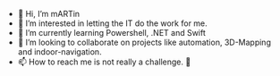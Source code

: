 - 👋 Hi, I’m mARTin
- 👀 I’m interested in letting the IT do the work for me.
- 🌱 I’m currently learning Powershell, .NET and Swift
- 💞️ I’m looking to collaborate on projects like automation, 3D-Mapping and indoor-navigation.
- 📫 How to reach me is not really a challenge. 💌

<!---
m-reisner/m-reisner is a ✨ special ✨ repository because its `README.md` (this file) appears on your GitHub profile.
You can click the Preview link to take a look at your changes.
--->
